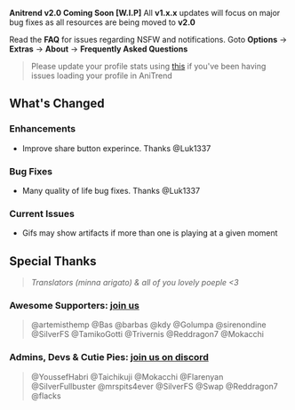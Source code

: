 __Anitrend v2.0 Coming Soon [W.I.P]__ All __v1.x.x__ updates will focus on major bug fixes as all resources are being moved to __v2.0__

Read the **FAQ** for issues regarding NSFW and notifications. Goto **Options** -> **Extras** -> **About** -> **Frequently Asked Questions**
> Please update your profile stats using [this](https://anilist.co/settings/lists) if you've been having issues loading your profile in AniTrend

## What's Changed

### Enhancements
- Improve share button experince. Thanks @Luk1337

### Bug Fixes
- Many quality of life bug fixes. Thanks @Luk1337

### Current Issues
- Gifs may show artifacts if more than one is playing at a given moment

## Special Thanks
> _Translators (minna arigato) & all of you lovely poeple <3_

### Awesome Supporters: __[join us](https://www.patreon.com/wax911)__
> @artemisthemp @Bas @barbas @kdy @Golumpa @sirenondine @SilverFS @TamikoGotti @Trivernis @Reddragon7 @Mokacchi

### Admins, Devs & Cutie Pies: __[join us on discord](https://discord.gg/2wzTqnF)__
> @YoussefHabri @Taichikuji @Mokacchi @Flarenyan @SilverFullbuster @mrspits4ever @SilverFS @Swap @Reddragon7 @flacks
